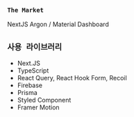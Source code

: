 ### `The Market`

NextJS Argon / Material Dashboard

## `사용 라이브러리`
- Next.JS
- TypeScript
- React Query, React Hook Form, Recoil
- Firebase
- Prisma
- Styled Component
- Framer Motion